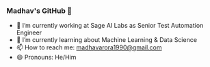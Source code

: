### Madhav's GitHub 👋
- 🔭 I’m currently working at Sage AI Labs as Senior Test Automation Engineer
- 🌱 I’m currently learning about Machine Learning & Data Science
- 📫 How to reach me: madhavarora1990@gmail.com
- 😄 Pronouns: He/Him

